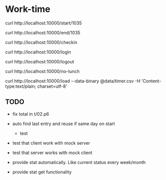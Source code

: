 # Work-time

curl http://localhost:10000/start/1035

curl http://localhost:10000/end/1035

curl http://localhost:10000/checkin

curl http://localhost:10000/login

curl http://localhost:10000/logout

curl http://localhost:10000/no-lunch

curl http://localhost:10000/load --data-binary @data/timer.csv -H 'Content-type:text/plain; charset=utf-8' 

## TODO

- fix total in t/02.p6

- auto find last entry and reuse if same day on start
	- test

- test that client work with mock server

- test that server works with mock client

- provide stat automatically. Like current status every week/month

- provide stat get functionality
